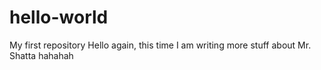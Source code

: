 # hello-world
My first repository 
Hello again, this time I am writing more stuff about Mr. Shatta hahahah
